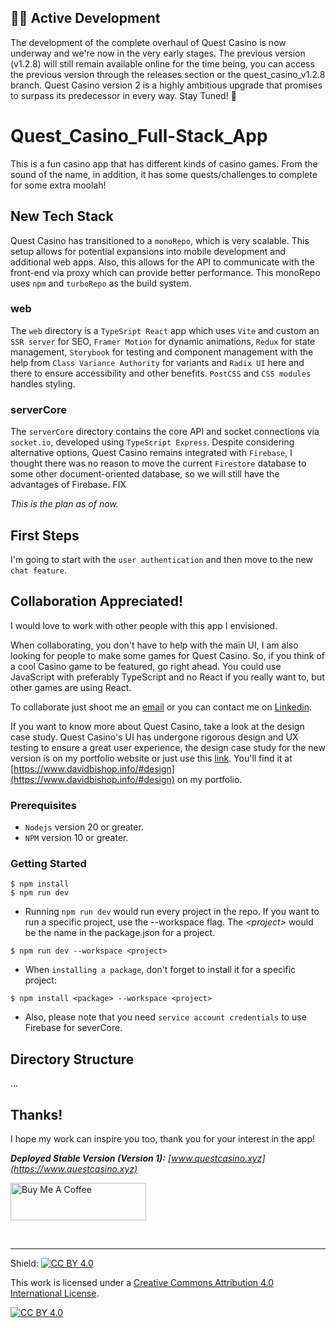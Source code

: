 ## 🚀🚀 Active Development
The development of the complete overhaul of Quest Casino is now underway and we're now in the very early stages. The previous version (v1.2.8) will still remain available online for the time being, you can access the previous version through the releases section or the quest_casino_v1.2.8 branch. Quest Casino version 2 is a highly ambitious upgrade that promises to surpass its predecessor in every way. Stay Tuned! 🎰

# Quest_Casino_Full-Stack_App
This is a fun casino app that has different kinds of casino games. From the sound of the name, in addition, it has some quests/challenges to complete for some extra moolah!

## New Tech Stack
Quest Casino has transitioned to a `monoRepo`, which is very scalable. This setup allows for potential expansions into mobile development and additional web apps. Also, this allows for the API to communicate with the front-end via proxy which can provide better performance. This monoRepo uses `npm` and `turboRepo` as the build system.

### web
The `web` directory is a `TypeSript React` app which uses `Vite` and custom an `SSR server` for SEO, `Framer Motion` for dynamic animations, `Redux` for state management, `Storybook` for testing and component management with the help from `Class Variance Authority` for variants and `Radix UI` here and there to ensure accessibility and other benefits. `PostCSS` and `CSS modules` handles styling.

### serverCore
The `serverCore` directory contains the core API and socket connections via `socket.io`, developed using `TypeScript Express`. Despite considering alternative options, Quest Casino remains integrated with `Firebase`, I thought there was no reason to move the current `Firestore` database to some other document-oriented database, so we will still have the advantages of Firebase. FIX

_This is the plan as of now._

## First Steps
I'm going to start with the `user authentication` and then move to the new `chat feature`.

## Collaboration Appreciated!
I would love to work with other people with this app I envisioned.

When collaborating, you don't have to help with the main UI, I am also looking for people to make some games for Quest Casino. So, if you think of a cool Casino game to be featured, go right ahead. You could use JavaScript with preferably TypeScript and no React if you really want to, but other games are using React.

To collaborate just shoot me an [email](mailto:davidbish2002@hotmail.com) or you can contact me on [Linkedin](https://www.linkedin.com/in/d-bish/).

If you want to know more about Quest Casino, take a look at the design case study. Quest Casino's UI has undergone rigorous design and UX testing to ensure a great user experience, the design case study for the new version is on my portfolio website or just use this [link](https://docs.google.com/presentation/d/1cegjwMxQvDhePSHiwVTRRgHZQYwQCqj3NcJFy1GPhMk/edit?usp=sharing). You'll find it at [https://www.davidbishop.info/#design](https://www.davidbishop.info/#design) on my portfolio.

### Prerequisites
- `Nodejs` version 20 or greater.
- `NPM` version 10 or greater.

### Getting Started
```
$ npm install
$ npm run dev
```
- Running `npm run dev` would run every project in the repo. If you want to run a specific project, use the --workspace flag. The _\<project\>_ would be the name in the package.json for a project.
```
$ npm run dev --workspace <project>
```
- When `installing a package`, don't forget to install it for a specific project:
```
$ npm install <package> --workspace <project>
```
- Also, please note that you need `service account credentials` to use Firebase for severCore.

## Directory Structure
...

## Thanks!
I hope my work can inspire you too, thank you for your interest in the app!

_**Deployed Stable Version (Version 1):** [www.questcasino.xyz](https://www.questcasino.xyz)_

<a href="https://www.buymeacoffee.com/dBish" target="_blank"><img src="https://cdn.buymeacoffee.com/buttons/v2/default-yellow.png" alt="Buy Me A Coffee" style="height: 60px !important;width: 217px !important;" ></a>

<br />

---
Shield: [![CC BY 4.0][cc-by-shield]][cc-by]

This work is licensed under a
[Creative Commons Attribution 4.0 International License][cc-by].

[![CC BY 4.0][cc-by-image]][cc-by]

[cc-by]: http://creativecommons.org/licenses/by/4.0/
[cc-by-image]: https://i.creativecommons.org/l/by/4.0/88x31.png
[cc-by-shield]: https://img.shields.io/badge/License-CC%20BY%204.0-lightgrey.svg
